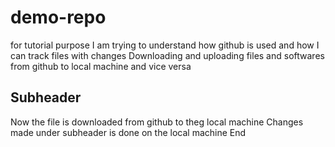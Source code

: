 # demo-repo
for tutorial purpose
I am trying to understand how github is used and how I can track files with changes
Downloading and uploading files and softwares from github to local machine and vice versa

## Subheader
Now the file is downloaded from github to theg
 local machine
Changes made under subheader is done on the local machine
End

